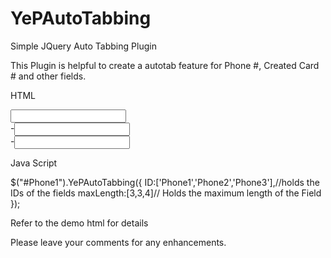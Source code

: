 YePAutoTabbing
==============

Simple JQuery Auto Tabbing Plugin


This Plugin is helpful to create a autotab feature for Phone #, Created Card # and other fields.


HTML

<div class="Phone"><input id = "Phone1" class="Length3"/></div><span style='float:left;'>-</span>
<div class="Phone"><input id = "Phone2"  class="Length3"/></div><span style='float:left;'>-</span>
<div class="Phone4"><input id = "Phone3"  class="Length4"/></div>



Java Script


$("#Phone1").YePAutoTabbing({
ID:['Phone1','Phone2','Phone3'],//holds the IDs of the fields
maxLength:[3,3,4]// Holds the maximum length of the Field
});


Refer to the demo html for details

Please leave your comments for any enhancements.
